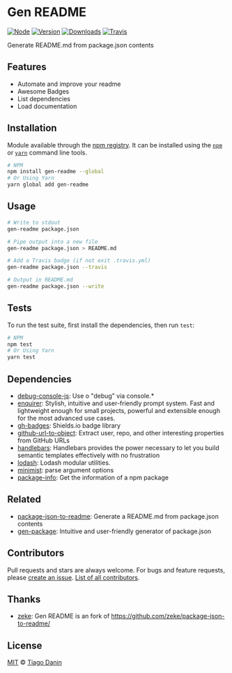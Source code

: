 # Gen README

[![Node](https://img.shields.io/node/v/gen-readme.svg?style=flat-square)](https://npmjs.org/package/gen-readme) [![Version](https://img.shields.io/npm/v/gen-readme.svg?style=flat-square)](https://npmjs.org/package/gen-readme) [![Downloads](https://img.shields.io/npm/dt/gen-readme.svg?style=flat-square)](https://npmjs.org/package/gen-readme) [![Travis](https://img.shields.io/travis/TiagoDanin/Gen-README.svg?branch=master&style=flat-square)](https://travis-ci.org/TiagoDanin/Gen-README) 

Generate README.md from package.json contents

## Features

- Automate and improve your readme
- Awesome Badges
- List dependencies
- Load documentation

## Installation

Module available through the [npm registry](https://www.npmjs.com/). It can be installed using the  [`npm`](https://docs.npmjs.com/getting-started/installing-npm-packages-locally) or [`yarn`](https://yarnpkg.com/en/) command line tools.

```sh
# NPM
npm install gen-readme --global
# Or Using Yarn
yarn global add gen-readme
```

## Usage

```sh
# Write to stdout
gen-readme package.json

# Pipe output into a new file
gen-readme package.json > README.md

# Add a Travis badge (if not exit .travis.yml)
gen-readme package.json --travis

# Output in README.md
gen-readme package.json --write
```

## Tests

To run the test suite, first install the dependencies, then run `test`:

```sh
# NPM
npm test
# Or Using Yarn
yarn test
```

## Dependencies

- [debug-console-js](https://ghub.io/debug-console-js): Use o &quot;debug&quot; via console.*
- [enquirer](https://ghub.io/enquirer): Stylish, intuitive and user-friendly prompt system. Fast and lightweight enough for small projects, powerful and extensible enough for the most advanced use cases.
- [gh-badges](https://ghub.io/gh-badges): Shields.io badge library
- [github-url-to-object](https://ghub.io/github-url-to-object): Extract user, repo, and other interesting properties from GitHub URLs
- [handlebars](https://ghub.io/handlebars): Handlebars provides the power necessary to let you build semantic templates effectively with no frustration
- [lodash](https://ghub.io/lodash): Lodash modular utilities.
- [minimist](https://ghub.io/minimist): parse argument options
- [package-info](https://ghub.io/package-info): Get the information of a npm package

## Related

- [package-json-to-readme](https://ghub.io/package-json-to-readme): Generate a README.md from package.json contents
- [gen-package](https://ghub.io/gen-package): Intuitive and user-friendly generator of package.json

## Contributors

Pull requests and stars are always welcome. For bugs and feature requests, please [create an issue](https://github.com/TiagoDanin/Gen-README/issues). [List of all contributors](https://github.com/TiagoDanin/Gen-README/graphs/contributors).

## Thanks

- [zeke](https://github.com/zeke/package-json-to-readme/): Gen README is an fork of https://github.com/zeke/package-json-to-readme/

## License

[MIT](LICENSE) © [Tiago Danin](https://TiagoDanin.github.io)
